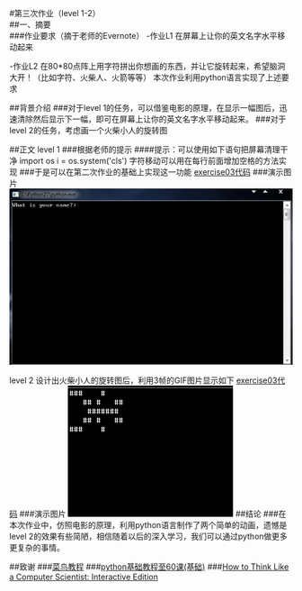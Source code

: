 #第三次作业（level 1-2）  
##一、摘要  
###作业要求（摘于老师的Evernote）
-作业L1 在屏幕上让你的英文名字水平移动起来

-作业L2 在80*80点阵上用字符拼出你想画的东西，并让它旋转起来，希望脑洞大开！（比如字符、火柴人、火箭等等）
本次作业利用python语言实现了上述要求

##背景介绍
###对于level 1的任务，可以借鉴电影的原理，在显示一幅图后，迅速清除然后显示下一幅，即可在屏幕上让你的英文名字水平移动起来。
###对于level 2的任务，考虑画一个火柴小人的旋转图

##正文
level 1
###根据老师的提示
####提示：可以使用如下语句把屏幕清理干净
    import os
    i = os.system('cls')
字符移动可以用在每行前面增加空格的方法实现
###于是可以在第二次作业的基础上实现这一功能
[exercise03代码](https://github.com/rrtcc/computationalphysics_N2014301020162/blob/master/Exercise03/exercise03%E4%BB%A3%E7%A0%81.py)
###演示图片
![alt text](https://github.com/rrtcc/computationalphysics_N2014301020162/blob/master/Exercise03/gif%20exercise03.gif)

level 2
设计出火柴小人的旋转图后，利用3帧的GIF图片显示如下
[exercise03代码](https://github.com/rrtcc/computationalphysics_N2014301020162/blob/master/Exercise03/hhh.py)
###演示图片
![alt text](https://github.com/rrtcc/computationalphysics_N2014301020162/blob/master/Exercise03/xiaoren.gif)
##结论
###在本次作业中，仿照电影的原理，利用python语言制作了两个简单的动画，遗憾是level 2的效果有些简陋，相信随着以后的深入学习，我们可以通过python做更多更复杂的事情。

##致谢
###[菜鸟教程](http://www.runoob.com/python/python-tutorial.html)
###[python基础教程至60课(基础)](http://wenku.baidu.com/view/006e19a0680203d8ce2f24b7.html)
###[How to Think Like a Computer Scientist: Interactive Edition](http://interactivepython.org/runestone/static/thinkcspy/index.html)


